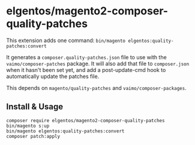 # elgentos/magento2-composer-quality-patches

This extension adds one command: `bin/magento elgentos:quality-patches:convert`

It generates a `composer.quality-patches.json` file to use with the `vaimo/composer-patches` package. It will also add that file to `composer.json` when it hasn't been set yet, and add a post-update-cmd hook to automatically update the patches file.

This depends on `magento/quality-patches` and `vaimo/composer-packages`.

## Install & Usage
```
composer require elgentos/magento2-composer-quality-patches 
bin/magento s:up
bin/magento elgentos:quality-patches:convert
composer patch:apply
```
